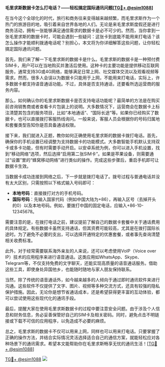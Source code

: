 **毛里求斯数据卡怎么打电话？——轻松搞定国际通讯问题[[TG💪+ @esim1088](https://t.me/s/esim1088)]**

在当今这个全球化的时代，旅行和商务往来变得越来越频繁，而毛里求斯作为一个热门的旅游目的地，吸引着来自世界各地的人们。无论是来毛里求斯度假还是进行商务活动，拥有一张能够满足通信需求的数据卡是必不可少的。然而，当你拿到一张毛里求斯的数据卡时，可能会遇到一些疑问：这张卡到底能不能用来打电话？该怎么操作才能顺利拨通电话呢？别担心，本文将为你详细解答这些问题，让你轻松搞定国际通讯问题。

首先，我们来了解一下毛里求斯的数据卡是什么。毛里求斯的数据卡是一种预付费SIM卡，用户可以在当地购买并激活后使用。这种卡的主要功能是提供移动互联网服务，通常支持3G或4G网络，能够满足日常上网、社交媒体交流以及观看视频等需求。然而，很多人会误以为数据卡只能用于上网，不能用来打电话，实际上，许多数据卡都支持语音通话功能。不过，具体是否支持通话，还要看所选运营商的服务内容。

那么，如何确认你的毛里求斯数据卡是否支持电话功能呢？最简单的方法是在购买前咨询销售商或者查看卡片包装上的说明。大多数情况下，运营商会在数据卡上标注清楚其包含的服务项目，比如“本地通话”、“国际长途”等。如果你已经购买了数据卡，也可以直接拨打客服热线询问。一般来说，客服人员会根据你的号码归属地和套餐类型告知你是否具备通话权限。

接下来，我们就进入正题，教你如何正确使用毛里求斯的数据卡拨打电话。首先，确保你的手机设置已经调整为支持数据卡的功能模式。大多数智能手机默认支持双卡或多卡功能，但有时需要手动开启。以安卓系统为例，你可以进入手机设置，找到“移动网络”选项，然后选择“启用第二张SIM卡”。如果是苹果设备，则需要通过“设置”里的“蜂窝移动网络”进行类似的操作。完成这些步骤后，重启手机即可让数据卡生效。

当数据卡成功连接到网络之后，下一步就是拨打电话了。拨号过程与普通电话并没有太大区别，只需按照以下格式输入号码即可：

- **本地号码**：直接拨打对方的手机号码。
- **国际号码**：先输入国家代码（例如中国大陆为+86），再输入区号（去掉开头的0）以及本地号码。例如，要拨打中国的固定电话，应输入+86-10-12345678。

需要注意的是，在拨打电话之前，建议提前了解自己的数据卡套餐中关于通话费用的具体规定。有些数据卡虽然支持通话，但其资费可能较高，尤其是在拨打国际长途时。为了避免不必要的支出，可以选择开通特定的优惠套餐，或者事先查询清楚相关收费标准。

此外，对于经常需要联系海外亲友的人来说，还可以考虑使用VoIP（Voice over IP）技术的应用程序来进行语音通话。这类应用如WhatsApp、Skype、Telegram等，不仅支持免费的文字聊天，还能实现高质量的语音通话服务。借助这些工具，即使身处异国他乡，也能随时随地与家人朋友保持联系。

当然，除了传统的语音通话外，如今越来越多的人倾向于通过即时通讯软件来进行沟通。这些软件不仅提供了文字、图片、视频等多种交流方式，还具有较强的隐私保护措施。因此，无论你是想节省通话成本，还是希望获得更丰富的互动体验，都可以尝试使用这些现代化的通讯手段。

最后，提醒大家在使用毛里求斯数据卡的过程中要注意安全问题。由于涉及个人信息和财务信息，务必妥善保管好自己的SIM卡及相关密码。同时，避免点击不明链接或下载不可信的应用程序，以免造成不必要的麻烦。

总之，毛里求斯的数据卡不仅可以用来上网，同样也可以用来打电话。只要掌握了正确的操作方法，并结合实际情况灵活选择适合自己的通信方案，就能轻松应对各种场景下的通讯需求。希望本文能帮助你在毛里求斯畅享无忧的通讯生活！[[TG💪+ @esim1088](https://t.me/s/esim1088)]

[TG💪+ @esim1088](https://t.me/s/esim1088) ![](https://i.postimg.cc/4NQfJmqS/Snipaste-2025-05-13-00-14-12.png)